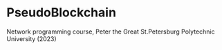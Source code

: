 # PseudoBlockchain
Network programming course, Peter the Great St.Petersburg Polytechnic University (2023)
